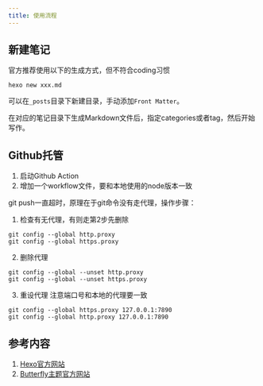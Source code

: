 ```yaml
---
title: 使用流程
---
```


## 新建笔记
官方推荐使用以下的生成方式，但不符合coding习惯

```
hexo new xxx.md
```

可以在`_posts`目录下新建目录，手动添加`Front Matter`。

在对应的笔记目录下生成Markdown文件后，指定categories或者tag，然后开始写作。

## Github托管
1. 启动Github Action
2. 增加一个workflow文件，要和本地使用的node版本一致

git push一直超时，原理在于git命令没有走代理，操作步骤：
1. 检查有无代理，有则走第2步先删除
```
git config --global http.proxy
git config --global https.proxy
```
2. 删除代理
```
git config --global --unset http.proxy
git config --global --unset https.proxy
```
3. 重设代理
注意端口号和本地的代理要一致
```
git config --global https.proxy 127.0.0.1:7890
git config --global http.proxy 127.0.0.1:7890
```

## 参考内容

1. [Hexo官方网站](https://hexo.io/zh-cn/docs/)
2. [Butterfly主题官方网站](https://butterfly.js.org/)

